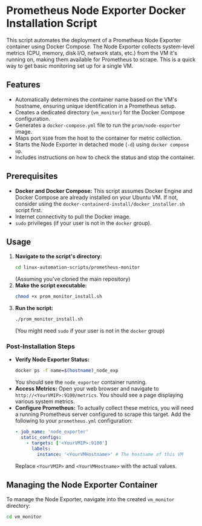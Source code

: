 # Prometheus Node Exporter Docker Installation Script

This script automates the deployment of a Prometheus Node Exporter container using Docker Compose. The Node Exporter collects system-level metrics (CPU, memory, disk I/O, network stats, etc.) from the VM it's running on, making them available for Prometheus to scrape. This is a quick way to get basic monitoring set up for a single VM.

## Features

* Automatically determines the container name based on the VM's hostname, ensuring unique identification in a Prometheus setup.
* Creates a dedicated directory (`vm_monitor`) for the Docker Compose configuration.
* Generates a `docker-compose.yml` file to run the `prom/node-exporter` image.
* Maps port `9100` from the host to the container for metric collection.
* Starts the Node Exporter in detached mode (`-d`) using `docker compose up`.
* Includes instructions on how to check the status and stop the container.

## Prerequisites

* **Docker and Docker Compose:** This script assumes Docker Engine and Docker Compose are already installed on your Ubuntu VM. If not, consider using the `docker-containerd-install/docker_installer.sh` script first.
* Internet connectivity to pull the Docker image.
* `sudo` privileges (if your user is not in the `docker` group).

## Usage

1.  **Navigate to the script's directory:**
    ```bash
    cd linux-automation-scripts/prometheus-monitor
    ```
    (Assuming you've cloned the main repository)
2.  **Make the script executable:**
    ```bash
    chmod +x prom_monitor_install.sh
    ```
3.  **Run the script:**
    ```bash
    ./prom_monitor_install.sh
    ```
    (You might need `sudo` if your user is not in the `docker` group)

### Post-Installation Steps

* **Verify Node Exporter Status:**
    ```bash
    docker ps -f name=$(hostname)_node_exp
    ```
    You should see the `node_exporter` container running.
* **Access Metrics:**
    Open your web browser and navigate to `http://<YourVMIP>:9100/metrics`. You should see a page displaying various system metrics.
* **Configure Prometheus:**
    To actually collect these metrics, you will need a running Prometheus server configured to scrape this target. Add the following to your `prometheus.yml` configuration:
    ```yaml
    - job_name: 'node_exporter'
      static_configs:
        - targets: ['<YourVMIP>:9100']
          labels:
            instance: '<YourVMHostname>' # The hostname of this VM
    ```
    Replace `<YourVMIP>` and `<YourVMHostname>` with the actual values.

## Managing the Node Exporter Container

To manage the Node Exporter, navigate into the created `vm_monitor` directory:

```bash
cd vm_monitor
